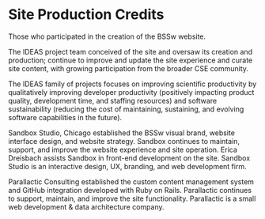# Site Production Credits

Those who participated in the creation of the BSSw website.

The IDEAS project team conceived of the site and oversaw its creation and production; continue to improve and update the site experience and curate site content, with growing participation from the broader CSE community.

The IDEAS family of projects focuses on improving scientific productivity by qualitatively improving developer productivity (positively impacting product quality, development time, and staffing resources) and software sustainability (reducing the cost of maintaining, sustaining, and evolving software capabilities in the future).

Sandbox Studio, Chicago established the BSSw visual brand, website interface design, and website strategy. Sandbox continues to maintain, support, and improve the website experience and site operation. Erica Dreisbach assists Sandbox in front-end development on the site. Sandbox Studio is an interactive design, UX, branding, and web development firm. 

Parallactic Consulting established the custom content management system and GitHub integration developed with Ruby on Rails. Parallactic continues to support, maintain, and improve the site functionality. Parallactic is a small web development & data architecture company.
